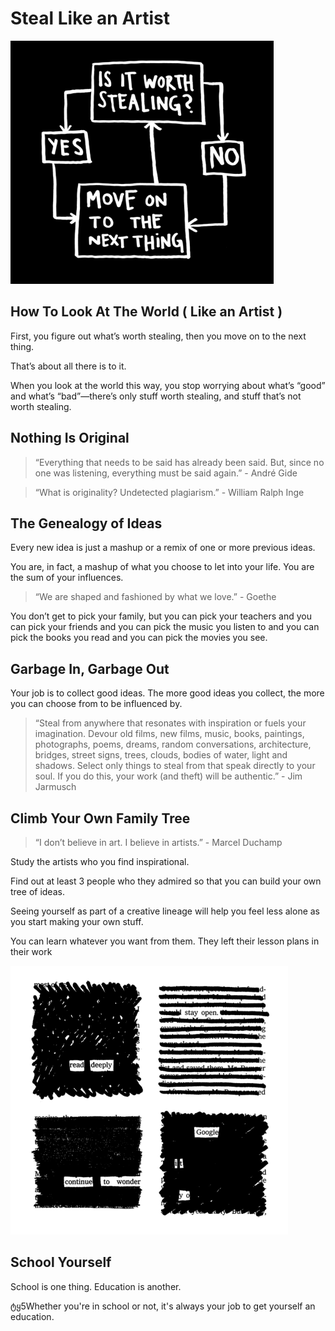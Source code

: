 # Steal Like an Artist

<div>
<img src='/Steal Like An Artist/Assets/worth_stealing.png'/>
</div>

## How To Look At The World ( Like an Artist )

First, you figure out what’s worth stealing, then you move
on to the next thing.

That’s about all there is to it.

When you look at the world this way, you stop worrying about what’s “good” and what’s “bad”—there’s only stuff worth stealing, and stuff that’s not worth stealing.

## Nothing Is Original

> “Everything that needs to be said has already been said. But, since no one was listening, everything must be said again.” - André Gide

> “What is originality? Undetected plagiarism.” - William Ralph Inge

## The Genealogy of Ideas

Every new idea is just a mashup or a remix of one or more previous ideas.

You are, in fact, a mashup of what you choose to let into your life. You are the sum of your influences.

> “We are shaped and fashioned by what we love.” - Goethe

You don’t get to pick your family, but you can pick your teachers and you can pick your friends and you can pick the music you listen to and you can pick the books you read and you can pick the movies you see.

## Garbage In, Garbage Out

Your job is to collect good ideas. The more good ideas you collect, the more you can choose from to be influenced by.

> “Steal from anywhere that resonates with inspiration or fuels your imagination. Devour old films, new films, music, books, paintings, photographs, poems, dreams, random conversations, architecture, bridges, street signs, trees, clouds, bodies of water, light and shadows. Select only things to steal from that speak directly to your soul. If you do this, your work (and theft) will be authentic.” - Jim Jarmusch

## Climb Your Own Family Tree

> “I don’t believe in art. I believe in artists.” - Marcel Duchamp

Study the artists who you find inspirational.

Find out at least 3 people who they admired so that you can build your own tree of ideas.

Seeing yourself as part of a creative lineage will help you feel less alone as you start making your own stuff.

You can learn whatever you want from them. They left their lesson plans in their work

<div>
<img src='/Steal Like An Artist/Assets/small_tips.png'/>
</div>

## School Yourself

School is one thing. Education is another.

ტყ5Whether you're in school or not, it's always your job to get yourself an education.
